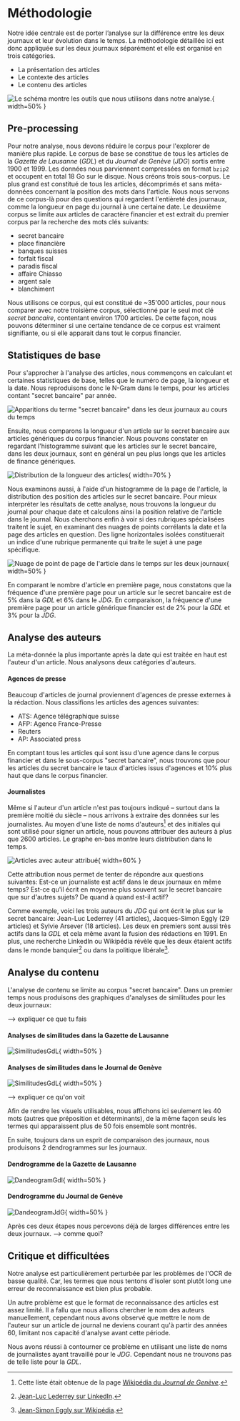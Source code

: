 # Méthodologie

Notre idée centrale est de porter l’analyse sur la différence entre les deux
journaux et leur évolution dans le temps. La méthodologie détaillée ici est donc
appliquée sur les deux journaux séparément et elle est organisé en trois
catégories.

  - La présentation des articles
  - Le contexte des articles
  - Le contenu des articles

![Le schéma montre les outils que nous utilisons dans notre analyse.](methods.png){ width=50% }

## Pre-processing

Pour notre analyse, nous devons réduire le corpus pour l'explorer de manière
plus rapide. Le corpus de base se constitue de tous les articles de la _Gazette
de Lausanne_ (_GDL_) et du _Journal de Genève_ (_JDG_) sortis entre 1900 et
1999. Les données nous parviennent compressées en format `bzip2` et occupent en
total 18 Go sur le disque. Nous créons trois sous-corpus. Le plus grand est
constitué de tous les articles, décomprimés et sans méta-données concernant la
position des mots dans l'article. Nous nous servons de ce corpus-là pour des
questions qui regardent l'entièreté des journaux, comme la longueur en page du
journal à une certaine date. Le deuxième corpus se limite aux articles de
caractère financier et est extrait du premier corpus par la recherche des
mots clés suivants:

- secret bancaire
- place financière
- banques suisses
- forfait fiscal
- paradis fiscal
- affaire Chiasso
- argent sale
- blanchiment

Nous utilisons ce corpus, qui est constitué de ~35'000 articles, pour nous
comparer avec notre troisième corpus, sélectionné par le seul mot clé _secret
bancaire_, contentant environ 1700 articles. De cette façon, nous pouvons
déterminer si une certaine tendance de ce corpus est vraiment signifiante, ou si
elle apparait dans tout le corpus financier.

## Statistiques de base

Pour s'approcher à l'analyse des articles, nous commençons en calculant et
certaines statistiques de base, telles que le numéro de page, la longueur et la
date.  Nous reproduisons donc le N-Gram dans le temps, pour les articles contant
"secret bancaire" par année.

![Apparitions du terme "secret bancaire" dans les deux journaux au cours du temps](ngram_ts.png)

Ensuite, nous comparons la longueur d'un article sur le secret bancaire aux
articles génériques du corpus financier. Nous pouvons constater en regardant
l'histogramme suivant que les articles sur le secret bancaire, dans les deux
journaux, sont en général un peu plus longs que les articles de finance
génériques.

![Distribution de la longueur des articles](article_lengths.png){ width=70% }

Nous examinons aussi, à l'aide d'un histogramme de la page de l'article, la
distribution des position des articles sur le secret bancaire. Pour mieux
interpréter les résultats de cette analyse, nous trouvons la longueur du journal
pour chaque date et calculons ainsi la position relative de l'article dans le
journal. Nous cherchons enfin à voir si des rubriques spécialisées traitent le
sujet, en examinant des nuages de points corrélants la date et la page des
articles en question. Des ligne horizontales isolées constituerait un indice
d'une rubrique permanente qui traite le sujet à une page spécifique.

![Nuage de point de page de l'article dans le temps sur les deux journaux](scatter.png){ width=50% }

En comparant le nombre d'article en première page, nous constatons que la
fréquence d'une première page pour un article sur le secret bancaire est de 5%
dans la _GDL_ et 6% dans le _JDG_. En comparaison, la fréquence d'une première
page pour un article générique financier est de 2% pour la _GDL_ et 3% pour la
_JDG_.

## Analyse des auteurs

La méta-donnée la plus importante après la date qui est traitée en haut est
l'auteur d'un article. Nous analysons deux catégories d'auteurs.

#### Agences de presse

Beaucoup d'articles de journal proviennent d'agences de presse externes à la
rédaction. Nous classifions les articles des agences suivantes:

- ATS: Agence télégraphique suisse
- AFP: Agence France-Presse
- Reuters
- AP: Associated press

En comptant tous les articles qui sont issu d'une agence dans le corpus
financier et dans le sous-corpus "secret bancaire", nous trouvons que pour les
articles du secret bancaire le taux d'articles issus d'agences et 10\% plus haut
que dans le corpus financier.

#### Journalistes

Même si l'auteur d'un article n'est pas toujours indiqué – surtout dans la
première moitié du siècle – nous arrivons à extraire des données sur les
journalistes. Au moyen d'une liste de noms d'auteurs[^2] et des initiales qui
sont utilisé pour signer un article, nous pouvons attribuer des auteurs à plus
que 2600 articles. Le graphe en-bas montre leurs distribution dans le temps.

![Articles avec auteur attribué](author_attributed.png){ width=60% }

Cette attribution nous permet de tenter de répondre aux questions suivantes:
Est-ce un journaliste est actif dans le deux journaux en même temps? Est-ce
qu'il écrit en moyenne plus souvent sur le secret bancaire que sur d'autres
sujets? De quand à quand est-il actif?

Comme exemple, voici les trois auteurs du _JDG_ qui ont écrit le plus sur le
secret bancaire: Jean-Luc Lederrey (41 articles), Jacques-Simon Eggly (29
articles) et Sylvie Arsever (18 articles). Les deux en premiers sont aussi très
actifs dans la _GDL_ et cela même avant la fusion des rédactions en 1991. En
plus, une recherche LinkedIn ou Wikipédia révèle que les deux étaient actifs
dans le monde banquier[^3] ou dans la politique libérale[^4].

[^2]: Cette liste était obtenue de la page [Wikipédia du _Journal de
Genève_](https://fr.wikipedia.org/wiki/Journal_de_Gen%C3%A8ve).

[^3]: [Jean-Luc Lederrey sur
LinkedIn](https://ch.linkedin.com/in/lederrey-jean-luc-1456b717).

[^4]: [Jean-Simon Eggly sur
Wikipédia](https://fr.wikipedia.org/wiki/Jacques-Simon_Eggly).


## Analyse du contenu

L'analyse de contenu se limite au corpus "secret bancaire". Dans un premier
temps nous produisons des graphiques d'analyses de similitudes pour les deux
journaux:

--> expliquer ce que tu fais

#### Analyses de similitudes dans la Gazette de Lausanne
![SimilitudesGdL](similitudeGdL.png){ width=50% }

#### Analyses de similitudes dans le Journal de Genève
![SimilitudesGdL](similitudeJdG.png){ width=50% }

--> expliquer ce qu'on voit

Afin de rendre les visuels utilisables, nous affichons ici seulement les 40 mots
(autres que préposition et déterminants), de la même façon seuls les termes
qui apparaissent plus de 50 fois ensemble sont montrés.

En suite, toujours dans un esprit de comparaison des journaux, nous produisons 2 dendrogrammes sur les journaux.

#### Dendrogramme de la Gazette de Lausanne
![DandeogramGdl](DandeogramGdL.PNG){ width=50% }

#### Dendrogramme du Journal de Genève
![DandeogramJdG](DandeogramJdG.PNG){ width=50% }

Après ces deux étapes nous percevons déjà de larges différences entre les deux journaux. --> comme quoi?

## Critique et difficultées

Notre analyse est particulièrement perturbée par les problèmes de l'OCR de basse
qualité. Car, les termes que nous tentons d'isoler sont plutôt long une erreur
de reconnaissance est bien plus probable.

Un autre problème est que le format de reconnaissance des articles est assez
limité. Il a fallu que nous allions chercher le nom des auteurs manuellement,
cependant nous avons observé que mettre le nom de l'auteur sur un article de
journal ne deviens courant qu'à partir des années 60, limitant nos capacité
d'analyse avant cette période.

Nous avons réussi à contourner ce problème en utilisant une liste de noms de
journalistes ayant travaillé pour le _JDG_. Cependant nous ne trouvons pas de
telle liste pour la _GDL_.
